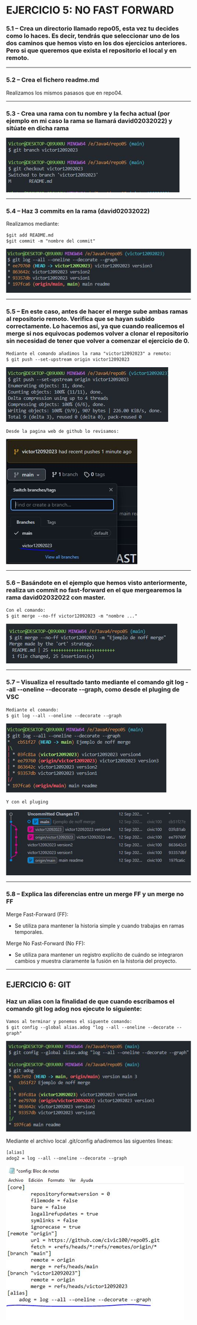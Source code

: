 
# EJERCICIO 5: NO FAST FORWARD

### 5.1 – Crea un directorio llamado repo05, esta vez tu decides como lo haces. Es decir, tendrás que seleccionar uno de los dos caminos que hemos visto en los dos ejercicios anteriores. Pero si que queremos que exista el repositorio el local y en remoto.
***
### 5.2 – Crea el fichero readme.md

Realizamos los mismos pasasos que en repo04.

***
### 5.3 - Crea una rama con tu nombre y la fecha actual (por ejemplo en mi caso la rama  se llamará david02032022) y sitúate en dicha rama

![❌ Error ❌](./img/Captura1.JPG "New repository")


***
### 5.4 – Haz 3 commits en la rama (david02032022)

Realizamos mediante:  
    
    $git add README.md
    $git commit -m "nombre del commit"

![❌ Error ❌](./img/Captura2.JPG "New repository")

***
### 5.5 – En este caso, antes de hacer el merge sube ambas ramas al repositorio remoto. Verifica que se hayan subido correctamente. Lo hacemos así, ya que cuando realicemos el merge si nos equivocas podemos volver a clonar el repositorio sin necesidad de tener que volver a comenzar el ejercicio de 0.

    Mediante el comando añadimos la rama "victor12092023" a remoto:
    $ git push --set-upstream origin victor12092023 
![❌ Error ❌](./img/Captura3.JPG "New branch")

    Desde la pagina web de github lo revisamos:

![❌ Error ❌](./img/Captura4.JPG "New branch git")
    

***
### 5.6 – Basándote en el ejemplo que hemos visto anteriormente, realiza un commit no fast-forward en el que mergearemos la rama david02032022 con master.

    Con el comando:
    $ git merge --no-ff victor12092023 -m "nombre ..."
![❌ Error ❌](./img/Captura5.JPG "merge")
***
### 5.7 – Visualiza el resultado tanto mediante el comando git log --all --oneline --decorate --graph, como desde el pluging de VSC

    Mediante el comando:
    $ git log --all --oneline --decorate --graph

![❌ Error ❌](./img/Captura6.JPG "merge")

    Y con el pluging
![❌ Error ❌](./img/Captura7.JPG "merge")
***
### 5.8 – Explica las diferencias entre un merge FF y un merge no FF

Merge Fast-Forward (FF):
- Se utiliza para mantener la historia simple y cuando trabajas en ramas temporales.

Merge No Fast-Forward (No FF):
- Se utiliza para mantener un registro explícito de cuándo se integraron cambios y muestra claramente la fusión en la historia del proyecto.

***
## EJERCICIO 6: GIT
### Haz un alias con la finalidad de que cuando escribamos el comando git log adog nos ejecute lo siguiente:

    Vamos al terminar y ponemos el siguente comando:
    $ git config --global alias.adog "log --all --oneline --decorate --graph"

![❌ Error ❌](./img/Captura8.JPG "adog")

Mediante el archivo local .git/config añadiremos las siguentes lineas:

    [alias]
    adog2 = log --all --oneline --decorate --graph

![❌ Error ❌](./img/Captura9.JPG "adog")